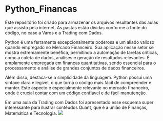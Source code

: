 # Python_Financas

Este repositório foi criado para armazenar os arquivos resultantes das aulas que assisto pela internet. As pastas estão dividas conforme a fonte do código, no caso a Varos e a Trading com Dados.

Python é uma ferramenta excepcionalmente poderosa e um aliado valioso quando empregado no Mercado Financeiro. Sua aplicação nesse setor se mostra extremamente benéfica, permitindo a automação de tarefas críticas, como a coleta de dados, análises e geração de resultados relevantes. É amplamente empregada em finanças quantitativas, sendo essencial para o processamento e análise de grandes conjuntos de dados financeiros.

Além disso, destaca-se a simplicidade da linguagem. Python possui uma sintaxe clara e legível, o que torna o código mais fácil de compreender e manter. Este aspecto é especialmente relevante no mercado financeiro, onde é crucial contar com um código confiável e de fácil manutenção.

Em uma aula da Trading com Dados foi apresentado esse esquema super interessante para ilustrar contéudos Quant, que é a união de Finanças, Matemática e Tecnologia. 
<img src="https://github.com/duelopes/Python_Financas/blob/main/Trading_com_Dados/Conte%C3%BAdos%20importantes%20para%20Quant.png"/>
